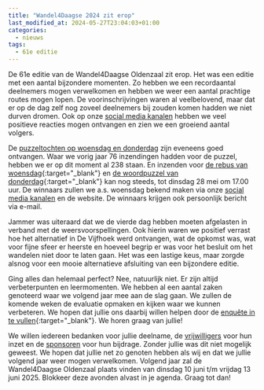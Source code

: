 ```yaml
---
title: "Wandel4Daagse 2024 zit erop"
last_modified_at: 2024-05-27T23:04:03+01:00
categories:
  - nieuws
tags:
  - 61e editie
---
```


De 61e editie van de Wandel4Daagse Oldenzaal zit erop. Het was een editie met een aantal bijzondere momenten. Zo hebben we een recordaantal deelnemers mogen verwelkomen en hebben we weer een aantal prachtige routes mogen lopen. De voorinschrijvingen waren al veelbelovend, maar dat er op de dag zelf nog zoveel deelnemers bij zouden komen hadden we niet durven dromen. Ook op onze [social media kanalen](/socials) hebben we veel positieve reacties mogen ontvangen en zien we een groeiend aantal volgers.  

De [puzzeltochten op woensdag en donderdag](/winacties) zijn eveneens goed ontvangen. Waar we vorig jaar 76 inzendingen hadden voor de puzzel, hebben we er op dit moment al 238 staan. En inzenden voor [de rebus van woensdag](https://forms.microsoft.com/e/Hv5vQy0H3U){:target="_blank"} en [de woordpuzzel van donderdag](https://forms.microsoft.com/e/ARxC2Ru2Z4){:target="_blank"} kan nog steeds, tot dinsdag 28 mei om 17.00 uur. De winnaars zullen we a.s. woensdag bekend maken via onze [social media kanalen](/socials) en de website. De winnaars krijgen ook persoonlijk bericht via e-mail.  

Jammer was uiteraard dat we de vierde dag hebben moeten afgelasten in verband met de weersvoorspellingen. Ook hierin waren we positief verrast hoe het alternatief in De Vijfhoek werd ontvangen, wat de opkomst was, wat voor fijne sfeer er heerste en hoeveel begrip er was voor het besluit om het wandelen niet door te laten gaan. Het was een lastige keus, maar zorgde alsnog voor een mooie alternatieve afsluiting van een bijzondere editie.  

Ging alles dan helemaal perfect? Nee, natuurlijk niet. Er zijn altijd verbeterpunten en leermomenten. We hebben al een aantal zaken genoteerd waar we volgend jaar mee aan de slag gaan. We zullen de komende weken de evaluatie opmaken en kijken waar we kunnen verbeteren. We hopen dat jullie ons daarbij willen helpen door de [enquête in te vullen](https://forms.microsoft.com/e/nVT5gEB32W){:target="_blank"}. We horen graag van jullie!  

We willen iedereen bedanken voor jullie deelname, de [vrijwilligers](/organisatie/vrijwilligers) voor hun inzet en de [sponsoren](/sponsoren) voor hun bijdrage. Zonder jullie was dit niet mogelijk geweest. We hopen dat jullie net zo genoten hebben als wij en dat we jullie volgend jaar weer mogen verwelkomen. Volgend jaar zal de Wandel4Daagse Oldenzaal plaats vinden van dinsdag 10 juni t/m vrijdag 13 juni 2025. Blokkeer deze avonden alvast in je agenda. Graag tot dan!  